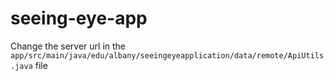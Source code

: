 # seeing-eye-app
Change the server url in the `app/src/main/java/edu/albany/seeingeyeapplication/data/remote/ApiUtils.java` file
